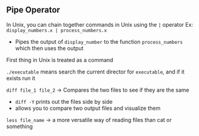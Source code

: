 ## Pipe Operator
In Unix, you can chain together commands in Unix using the `|` operator
Ex:
`display_numbers.x | process_numbers.x`
- Pipes the output of `display_number` to the function `process_numbers` which then uses the output

First thing in Unix is treated as a command

`./executable` means search the current director for `executable`, and if it exists run it

`diff file_1 file_2` → Compares the two files to see if they are the same
- `diff -Y` prints out the files side by side
- allows you to compare two output files and visualize them

`less file_name` → a more versatile way of reading files than cat or something